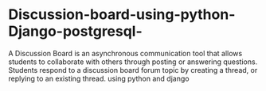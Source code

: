 # Discussion-board-using-python-Django-postgresql-
A Discussion Board is an asynchronous communication tool that allows students to collaborate with others through posting or answering questions. Students respond to a discussion board forum topic by creating a thread, or replying to an existing thread. using python and django
